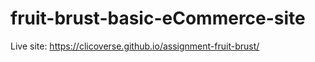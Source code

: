 # fruit-brust-basic-eCommerce-site

Live site: https://clicoverse.github.io/assignment-fruit-brust/
